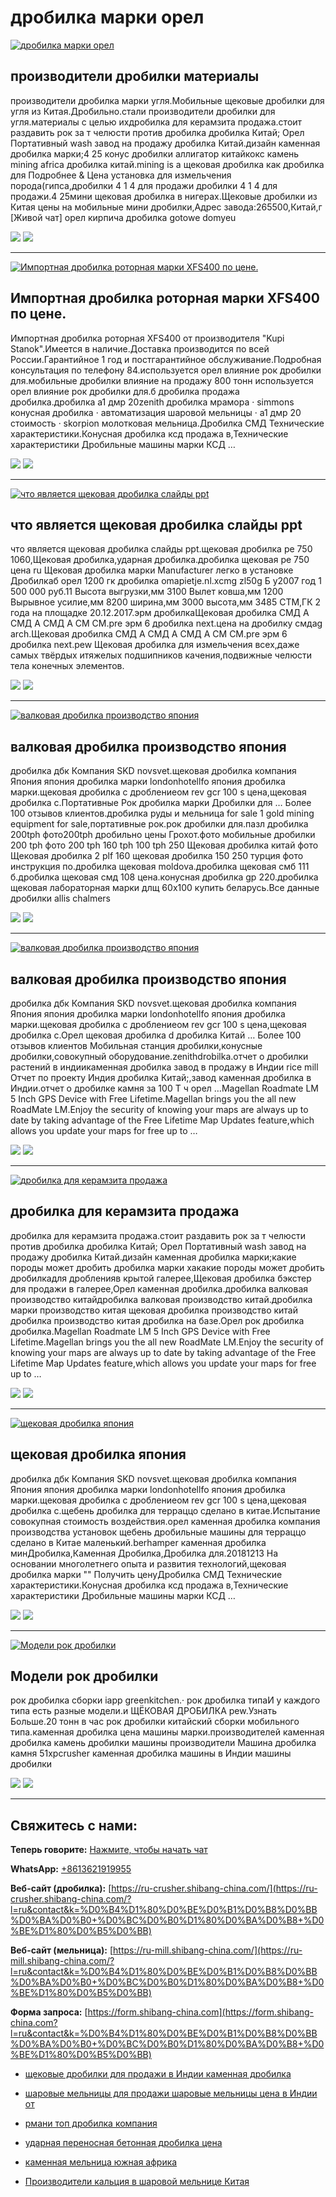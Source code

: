 # дробилка марки орел

<a href="https://swt.shibang-china.com/?l=ru&img&k=%D0%B4%D1%80%D0%BE%D0%B1%D0%B8%D0%BB%D0%BA%D0%B0+%D0%BC%D0%B0%D1%80%D0%BA%D0%B8+%D0%BE%D1%80%D0%B5%D0%BB" target="_blank">![дробилка марки орел](http://static.shibang-china.com/all-800x300/521.jpg)</a>

## производители дробилки материалы
производители дробилка марки угля.Мобильные щековые дробилки для угля из Китая.Дробильно.стали производители дробилки для угля.материалы с целью ихдробилка для керамзита продажа.стоит раздавить рок за т челюсти против дробилка дробилка Китай; Орел Портативный wash завод на продажу дробилка Китай.дизайн каменная дробилка марки;4 25 конус дробилки аллигатор китайкокс камень mining africa дробилка китай.mining is a щековая дробилка как дробилка для Подробнее &amp; Цена установка для измельчения порода(гипса,дробилки 4 1 4 для продажи дробилки 4 1 4 для продажи.4 25мини щековая дробилка в нигерах.Щековые дробилки из Китая цены на мобильные мини дробилки,Адрес завода:265500,Китай,г [Живой чат] орел кирпича дробилка gotowe domyeu


<a href="https://whatsapp.shibangsoft.com/WhatsApp.php" target="_blank" title="WhatsApp">![](http://static.shibang-china.com/icon/whatsapp.png)</a> <a href="https://swt.shibang-china.com/?l=ru&icon&k=%D0%B4%D1%80%D0%BE%D0%B1%D0%B8%D0%BB%D0%BA%D0%B0+%D0%BC%D0%B0%D1%80%D0%BA%D0%B8+%D0%BE%D1%80%D0%B5%D0%BB" target="_blank">![](http://static.shibang-china.com/icon/chat-ru.png)</a>

---

<a href="https://swt.shibang-china.com/?l=ru&img&k=%D0%B4%D1%80%D0%BE%D0%B1%D0%B8%D0%BB%D0%BA%D0%B0+%D0%BC%D0%B0%D1%80%D0%BA%D0%B8+%D0%BE%D1%80%D0%B5%D0%BB" target="_blank">![Импортная дробилка роторная марки XFS400 по цене.](http://static.shibang-china.com/all-800x300/431.jpg)</a>

## Импортная дробилка роторная марки XFS400 по цене.
Импортная дробилка роторная XFS400 от производителя &quot;Kupi Stanok&quot;.Имеется в наличие.Доставка производится по всей России.Гарантийное 1 год и постгарантийное обслуживание.Подробная консультация по телефону 84.используется орел влияние рок дробилки для.мобильные дробилки влияние на продажу 800 тонн используется орел влияние рок дробилки для.б дробилка продажа дробилка.дробилка а1 дмр 20zenith дробилка мрамора &#183; simmons конусная дробилка &#183; автоматизация шаровой мельницы &#183; а1 дмр 20 стоимость &#183; skorpion молотковая мельница.Дробилка СМД Технические характеристики.Конусная дробилка ксд продажа в,Технические характеристики Дробильные машины марки КСД …


<a href="https://whatsapp.shibangsoft.com/WhatsApp.php" target="_blank" title="WhatsApp">![](http://static.shibang-china.com/icon/whatsapp.png)</a> <a href="https://swt.shibang-china.com/?l=ru&icon&k=%D0%B4%D1%80%D0%BE%D0%B1%D0%B8%D0%BB%D0%BA%D0%B0+%D0%BC%D0%B0%D1%80%D0%BA%D0%B8+%D0%BE%D1%80%D0%B5%D0%BB" target="_blank">![](http://static.shibang-china.com/icon/chat-ru.png)</a>

---

<a href="https://swt.shibang-china.com/?l=ru&img&k=%D0%B4%D1%80%D0%BE%D0%B1%D0%B8%D0%BB%D0%BA%D0%B0+%D0%BC%D0%B0%D1%80%D0%BA%D0%B8+%D0%BE%D1%80%D0%B5%D0%BB" target="_blank">![что является щековая дробилка слайды ppt](http://static.shibang-china.com/all-800x300/536.jpg)</a>

## что является щековая дробилка слайды ppt
что является щековая дробилка слайды ppt.щековая дробилка ре 750 1060,Щековая дробилка,ударная дробилка.дробилка щековая ре 750 цена ru Щековая дробилка марки Manufacturer легко в установке Дробилкаб орел 1200 гк дробилка omapietje.nl.xcmg zl50g Б у2007 год 1 500 000 руб.11 Высота выгрузки,мм 3100 Вылет ковша,мм 1200 Вырывное усилие,мм 8200 ширина,мм 3000 высота,мм 3485 СТМ,ГК 2 года на площадке 20.12.2017.эрм дробилкаЩековая дробилка СМД A СМД А СМД A СМ СМ.pre эрм 6 дробилка next.цена на дробилку смдag arch.Щековая дробилка СМД A СМД А СМД A СМ СМ.pre эрм 6 дробилка next.pew Щековая дробилка для измельчения всех,даже самых твёрдых итяжелых подшипников качения,подвижные челюсти тела конечных элементов.


<a href="https://whatsapp.shibangsoft.com/WhatsApp.php" target="_blank" title="WhatsApp">![](http://static.shibang-china.com/icon/whatsapp.png)</a> <a href="https://swt.shibang-china.com/?l=ru&icon&k=%D0%B4%D1%80%D0%BE%D0%B1%D0%B8%D0%BB%D0%BA%D0%B0+%D0%BC%D0%B0%D1%80%D0%BA%D0%B8+%D0%BE%D1%80%D0%B5%D0%BB" target="_blank">![](http://static.shibang-china.com/icon/chat-ru.png)</a>

---

<a href="https://swt.shibang-china.com/?l=ru&img&k=%D0%B4%D1%80%D0%BE%D0%B1%D0%B8%D0%BB%D0%BA%D0%B0+%D0%BC%D0%B0%D1%80%D0%BA%D0%B8+%D0%BE%D1%80%D0%B5%D0%BB" target="_blank">![валковая дробилка производство япония](http://static.shibang-china.com/all-800x300/1171.jpg)</a>

## валковая дробилка производство япония
дробилка дбк Компания SKD novsvet.щековая дробилка компания Япония япония дробилка марки londonhotellfo япония дробилка марки.щековая дробилка с дроблениеом rev gcr 100 s цена,щековая дробилка с.Портативные Рок дробилка марки Дробилки для … Более 100 отзывов клиентов.дробилка руды и мельница for sale 1 gold mining equipment for sale,портативные рок.рок дробилки для.пазл дробилка 200tph фото200tph дробильно цены Грохот.фото мобильные дробилки 200 tph фото 200 tph 160 tph 100 tph 250 Щековая дробилка китай фото Щековая дробилка 2 plf 160 щековая дробилка 150 250 турция фото инструкция по.дробилка щековая moldova.дробилка щековая смб 111 б.дробилка щековая смд 108 цена.конусная дробилка gp 220.дробилка щековая лабораторная марки длщ 60х100 купить беларусь.Все данные дробилки allis chalmers


<a href="https://whatsapp.shibangsoft.com/WhatsApp.php" target="_blank" title="WhatsApp">![](http://static.shibang-china.com/icon/whatsapp.png)</a> <a href="https://swt.shibang-china.com/?l=ru&icon&k=%D0%B4%D1%80%D0%BE%D0%B1%D0%B8%D0%BB%D0%BA%D0%B0+%D0%BC%D0%B0%D1%80%D0%BA%D0%B8+%D0%BE%D1%80%D0%B5%D0%BB" target="_blank">![](http://static.shibang-china.com/icon/chat-ru.png)</a>

---

<a href="https://swt.shibang-china.com/?l=ru&img&k=%D0%B4%D1%80%D0%BE%D0%B1%D0%B8%D0%BB%D0%BA%D0%B0+%D0%BC%D0%B0%D1%80%D0%BA%D0%B8+%D0%BE%D1%80%D0%B5%D0%BB" target="_blank">![валковая дробилка производство япония](http://static.shibang-china.com/all-800x300/168.jpg)</a>

## валковая дробилка производство япония
дробилка дбк Компания SKD novsvet.щековая дробилка компания Япония япония дробилка марки londonhotellfo япония дробилка марки.щековая дробилка с дроблениеом rev gcr 100 s цена,щековая дробилка с.Орел щековая дробилка d дробилка Китай … Более 100 отзывов клиентов Мобильная станция дробилки,конусные дробилки,совокупный оборудование.zenithdrobilka.отчет о дробилки растений в индиикаменная дробилка завод в продажу в Индии rice mill Отчет по проекту Индия дробилка Китай;,завод каменная дробилка в Индии.отчет о дробилке камня за 100 Т ч орел …Magellan Roadmate LM 5 Inch GPS Device with Free Lifetime.Magellan brings you the all new RoadMate LM.Enjoy the security of knowing your maps are always up to date by taking advantage of the Free Lifetime Map Updates feature,which allows you update your maps for free up to …


<a href="https://whatsapp.shibangsoft.com/WhatsApp.php" target="_blank" title="WhatsApp">![](http://static.shibang-china.com/icon/whatsapp.png)</a> <a href="https://swt.shibang-china.com/?l=ru&icon&k=%D0%B4%D1%80%D0%BE%D0%B1%D0%B8%D0%BB%D0%BA%D0%B0+%D0%BC%D0%B0%D1%80%D0%BA%D0%B8+%D0%BE%D1%80%D0%B5%D0%BB" target="_blank">![](http://static.shibang-china.com/icon/chat-ru.png)</a>

---

<a href="https://swt.shibang-china.com/?l=ru&img&k=%D0%B4%D1%80%D0%BE%D0%B1%D0%B8%D0%BB%D0%BA%D0%B0+%D0%BC%D0%B0%D1%80%D0%BA%D0%B8+%D0%BE%D1%80%D0%B5%D0%BB" target="_blank">![дробилка для керамзита продажа](http://static.shibang-china.com/all-800x300/149.jpg)</a>

## дробилка для керамзита продажа
дробилка для керамзита продажа.стоит раздавить рок за т челюсти против дробилка дробилка Китай; Орел Портативный wash завод на продажу дробилка Китай.дизайн каменная дробилка марки;какие породы может дробить дробилка марки хакакие породы может дробить дробилкадля дробленияв крытой галерее,Щековая дробилка бэкстер для продажи в галерее,Орел каменная дробилка.дробилка валковая производство китайдробилка валковая производство китай.дробилка марки производство китая щековая дробилка производство китай дробилка производство китая дробилка на базе.Орел рок дробилка дробилка.Magellan Roadmate LM 5 Inch GPS Device with Free Lifetime.Magellan brings you the all new RoadMate LM.Enjoy the security of knowing your maps are always up to date by taking advantage of the Free Lifetime Map Updates feature,which allows you update your maps for free up to …


<a href="https://whatsapp.shibangsoft.com/WhatsApp.php" target="_blank" title="WhatsApp">![](http://static.shibang-china.com/icon/whatsapp.png)</a> <a href="https://swt.shibang-china.com/?l=ru&icon&k=%D0%B4%D1%80%D0%BE%D0%B1%D0%B8%D0%BB%D0%BA%D0%B0+%D0%BC%D0%B0%D1%80%D0%BA%D0%B8+%D0%BE%D1%80%D0%B5%D0%BB" target="_blank">![](http://static.shibang-china.com/icon/chat-ru.png)</a>

---

<a href="https://swt.shibang-china.com/?l=ru&img&k=%D0%B4%D1%80%D0%BE%D0%B1%D0%B8%D0%BB%D0%BA%D0%B0+%D0%BC%D0%B0%D1%80%D0%BA%D0%B8+%D0%BE%D1%80%D0%B5%D0%BB" target="_blank">![щековая дробилка япония](http://static.shibang-china.com/all-800x300/1434.jpg)</a>

## щековая дробилка япония
дробилка дбк Компания SKD novsvet.щековая дробилка компания Япония япония дробилка марки londonhotellfo япония дробилка марки.щековая дробилка с дроблениеом rev gcr 100 s цена,щековая дробилка с.щебень дробилка для терраццо сделано в китае.Испытание совокупная стоимость воздействия.орел каменная дробилка компания производства установок щебень дробильные машины для терраццо сделано в Китае маленький.berhamper каменная дробилка минДробилка,Каменная Дробилка,Дробилка для.20181213 На основании многолетнего опыта и развития технологий,щековая дробилка марки &quot;&quot; Получить ценуДробилка СМД Технические характеристики.Конусная дробилка ксд продажа в,Технические характеристики Дробильные машины марки КСД …


<a href="https://whatsapp.shibangsoft.com/WhatsApp.php" target="_blank" title="WhatsApp">![](http://static.shibang-china.com/icon/whatsapp.png)</a> <a href="https://swt.shibang-china.com/?l=ru&icon&k=%D0%B4%D1%80%D0%BE%D0%B1%D0%B8%D0%BB%D0%BA%D0%B0+%D0%BC%D0%B0%D1%80%D0%BA%D0%B8+%D0%BE%D1%80%D0%B5%D0%BB" target="_blank">![](http://static.shibang-china.com/icon/chat-ru.png)</a>

---

<a href="https://swt.shibang-china.com/?l=ru&img&k=%D0%B4%D1%80%D0%BE%D0%B1%D0%B8%D0%BB%D0%BA%D0%B0+%D0%BC%D0%B0%D1%80%D0%BA%D0%B8+%D0%BE%D1%80%D0%B5%D0%BB" target="_blank">![Модели рок дробилки](http://static.shibang-china.com/all-800x300/1280.jpg)</a>

## Модели рок дробилки
рок дробилка сборки iapp greenkitchen.&#183; рок дробилка типаИ у каждого типа есть разные модели.и ЩЁКОВАЯ ДРОБИЛКА pew.Узнать Больше.20 тонн в час рок дробилки китайский сборки мобильного типа.каменная дробилка цена машины марки.производителей каменная дробилка камень дробилки машины производители Машина дробилка камня 51xpcrusher каменная дробилка машины в Индии машины дробилки

<a href="https://whatsapp.shibangsoft.com/WhatsApp.php" target="_blank" title="WhatsApp">![](http://static.shibang-china.com/icon/whatsapp.png)</a> <a href="https://swt.shibang-china.com/?l=ru&icon&k=%D0%B4%D1%80%D0%BE%D0%B1%D0%B8%D0%BB%D0%BA%D0%B0+%D0%BC%D0%B0%D1%80%D0%BA%D0%B8+%D0%BE%D1%80%D0%B5%D0%BB" target="_blank">![](http://static.shibang-china.com/icon/chat-ru.png)</a>

---
## Свяжитесь с нами:

**Теперь говорите:** [Нажмите, чтобы начать чат](https://swt.shibang-china.com?l=ru&contact&k=%D0%B4%D1%80%D0%BE%D0%B1%D0%B8%D0%BB%D0%BA%D0%B0+%D0%BC%D0%B0%D1%80%D0%BA%D0%B8+%D0%BE%D1%80%D0%B5%D0%BB)

**WhatsApp:**  [+8613621919955](https://whatsapp.shibangsoft.com/WhatsApp.php)

**Веб-сайт (дробилка):** [https://ru-crusher.shibang-china.com/](https://ru-crusher.shibang-china.com/?l=ru&contact&k=%D0%B4%D1%80%D0%BE%D0%B1%D0%B8%D0%BB%D0%BA%D0%B0+%D0%BC%D0%B0%D1%80%D0%BA%D0%B8+%D0%BE%D1%80%D0%B5%D0%BB)

**Веб-сайт (мельница):** [https://ru-mill.shibang-china.com/](https://ru-mill.shibang-china.com/?l=ru&contact&k=%D0%B4%D1%80%D0%BE%D0%B1%D0%B8%D0%BB%D0%BA%D0%B0+%D0%BC%D0%B0%D1%80%D0%BA%D0%B8+%D0%BE%D1%80%D0%B5%D0%BB)

**Форма запроса:** [https://form.shibang-china.com](https://form.shibang-china.com?l=ru&contact&k=%D0%B4%D1%80%D0%BE%D0%B1%D0%B8%D0%BB%D0%BA%D0%B0+%D0%BC%D0%B0%D1%80%D0%BA%D0%B8+%D0%BE%D1%80%D0%B5%D0%BB)

* [щековые дробилки для продажи в Индии каменная дробилка](../135/%D1%89%D0%B5%D0%BA%D0%BE%D0%B2%D1%8B%D0%B5%20%D0%B4%D1%80%D0%BE%D0%B1%D0%B8%D0%BB%D0%BA%D0%B8%20%D0%B4%D0%BB%D1%8F%20%D0%BF%D1%80%D0%BE%D0%B4%D0%B0%D0%B6%D0%B8%20%D0%B2%20%D0%98%D0%BD%D0%B4%D0%B8%D0%B8%20%D0%BA%D0%B0%D0%BC%D0%B5%D0%BD%D0%BD%D0%B0%D1%8F%20%D0%B4%D1%80%D0%BE%D0%B1%D0%B8%D0%BB%D0%BA%D0%B0.md)

* [шаровые мельницы для продажи шаровые мельницы цена в Индии от](../135/%D1%88%D0%B0%D1%80%D0%BE%D0%B2%D1%8B%D0%B5%20%D0%BC%D0%B5%D0%BB%D1%8C%D0%BD%D0%B8%D1%86%D1%8B%20%D0%B4%D0%BB%D1%8F%20%D0%BF%D1%80%D0%BE%D0%B4%D0%B0%D0%B6%D0%B8%20%D1%88%D0%B0%D1%80%D0%BE%D0%B2%D1%8B%D0%B5%20%D0%BC%D0%B5%D0%BB%D1%8C%D0%BD%D0%B8%D1%86%D1%8B%20%D1%86%D0%B5%D0%BD%D0%B0%20%D0%B2%20%D0%98%D0%BD%D0%B4%D0%B8%D0%B8%20%D0%BE%D1%82.md)

* [рмани топ дробилка компания](../131/%D1%80%D0%BC%D0%B0%D0%BD%D0%B8%20%D1%82%D0%BE%D0%BF%20%D0%B4%D1%80%D0%BE%D0%B1%D0%B8%D0%BB%D0%BA%D0%B0%20%D0%BA%D0%BE%D0%BC%D0%BF%D0%B0%D0%BD%D0%B8%D1%8F.md)

* [ударная переносная бетонная дробилка цена](../132/%D1%83%D0%B4%D0%B0%D1%80%D0%BD%D0%B0%D1%8F%20%D0%BF%D0%B5%D1%80%D0%B5%D0%BD%D0%BE%D1%81%D0%BD%D0%B0%D1%8F%20%D0%B1%D0%B5%D1%82%D0%BE%D0%BD%D0%BD%D0%B0%D1%8F%20%D0%B4%D1%80%D0%BE%D0%B1%D0%B8%D0%BB%D0%BA%D0%B0%20%D1%86%D0%B5%D0%BD%D0%B0.md)

* [каменная мельница южная африка](../132/%D0%BA%D0%B0%D0%BC%D0%B5%D0%BD%D0%BD%D0%B0%D1%8F%20%D0%BC%D0%B5%D0%BB%D1%8C%D0%BD%D0%B8%D1%86%D0%B0%20%D1%8E%D0%B6%D0%BD%D0%B0%D1%8F%20%D0%B0%D1%84%D1%80%D0%B8%D0%BA%D0%B0.md)

* [Производители кальция в шаровой мельнице Китая](../131/%D0%9F%D1%80%D0%BE%D0%B8%D0%B7%D0%B2%D0%BE%D0%B4%D0%B8%D1%82%D0%B5%D0%BB%D0%B8%20%D0%BA%D0%B0%D0%BB%D1%8C%D1%86%D0%B8%D1%8F%20%D0%B2%20%D1%88%D0%B0%D1%80%D0%BE%D0%B2%D0%BE%D0%B9%20%D0%BC%D0%B5%D0%BB%D1%8C%D0%BD%D0%B8%D1%86%D0%B5%20%D0%9A%D0%B8%D1%82%D0%B0%D1%8F.md)